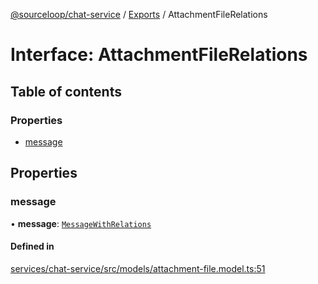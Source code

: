 [@sourceloop/chat-service](../README.md) / [Exports](../modules.md) / AttachmentFileRelations

# Interface: AttachmentFileRelations

## Table of contents

### Properties

- [message](AttachmentFileRelations.md#message)

## Properties

### message

• **message**: [`MessageWithRelations`](../modules.md#messagewithrelations)

#### Defined in

[services/chat-service/src/models/attachment-file.model.ts:51](https://github.com/sourcefuse/loopback4-microservice-catalog/blob/68ec38a2a/services/chat-service/src/models/attachment-file.model.ts#L51)
